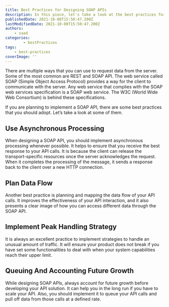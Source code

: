 ```yaml
---
title: Best Practices for Designing SOAP APIs
description: In this piece, let's take a look at the best practices for designing a SOAP API.
publishedDate: 2021-10-08T15:50:47.200Z
lastModifiedDate: 2021-10-08T15:50:47.200Z
authors:
    - saad
categories:
		- bestPractices
tags:
    - best-practices
coverImage: ''
---
```


<Lead>
	There are multiple ways that you can use to request data from the server.
	Some of the most common are REST and SOAP API. The web service called SOAP
	(Simple Object Access Protocol) provides a way for the client to communicate
	with the server. Any web service that complies with the SOAP web services
	specification is a SOAP web service. The W3C (World Wide Web Consortium) is
	behind these specifications.
</Lead>

If you are planning to implement a SOAP API, there are some best practices that you should adopt. Let’s take a look at some of them.

## Use Asynchronous Processing

When designing a SOAP API, you should implement asynchronous processing whenever possible. It helps to ensure that you receive the best response to your API calls. It is because the client can release the transport-specific resources once the server acknowledges the request. When it completes the processing of the message, it sends a response back to the client over a new HTTP connection.

## Plan Data Flow

Another best practice is planning and mapping the data flow of your API calls. It improves the effectiveness of your API interaction, and it also presents a clear image of how you can access different data through the SOAP API.

## Implement Peak Handling Strategy

It is always an excellent practice to implement strategies to handle an unusual amount of traffic. It will ensure your product does not break if you have set some functionalities to deal with when your system capabilities reach their upper limit.

## Queuing And Accounting Future Growth

While designing SOAP APIs, always account for future growth before developing your API solution. It can help you in the long run if you have to scale your API. Also, you should implement it to queue your API calls and pull off data from those calls at a defined rate.
